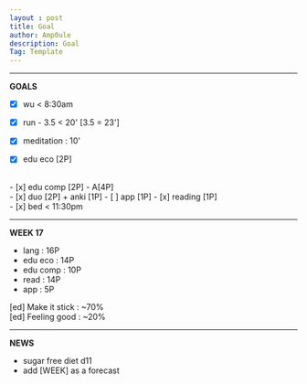 ```yaml
---
layout : post
title: Goal
author: Amp0ule
description: Goal
Tag: Template
---
```


****
**GOALS**

- [x] wu < 8:30am
- [x] run - 3.5 < 20' [3.5 = 23']
- [x] meditation : 10'
- [x] edu eco [2P]


<br/>
- [x] edu comp [2P] - A[4P] 

<br/>
- [x] duo [2P] + anki [1P]
- [ ] app [1P]
- [x] reading [1P]

<br/>
- [x] bed < 11:30pm

*****
**WEEK 17**

 - lang : 16P
 - edu eco : 14P
 - edu comp : 10P
 - read : 14P
 - app : 5P
 
[ed] Make it stick : \~70%      
	                [ed] Feeling good : \~20%


*****
**NEWS**

- sugar free diet d11
- add [WEEK] as a forecast













